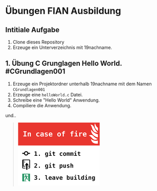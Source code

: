 # Übungen FIAN Ausbildung

## Intitiale Aufgabe

1. Clone dieses Repository
2. Erzeuge ein Unterverzeichnis mit 19nachname.


## 1. Übung C Grunglagen Hello World. #CGrundlagen001

1. Erzeuge ein Projektordner unterhalb 19nachname mit dem Namen `CGrundlagen001`
1. Erzeuge eine `helloWorld.c` Datei.
2. Schreibe eine "Hello World" Anwendung.
4. Compiliere die Anwendung.

und..
> ![](assets/fire.png)
